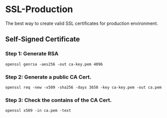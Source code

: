 # SSL-Production
The best way to create valid SSL certificates for production environment.

## Self-Signed Certificate

### Step 1: Generate RSA

```code
openssl genrsa -aes256 -out ca-key.pem 4096
``` 

### Step 2: Generate a public CA Cert.

```code
openssl req -new -x509 -sha256 -days 3650 -key ca-key.pem -out ca.pem
```

### Step 3: Check the contains of the CA Cert.

```code
openssl x509 -in ca.pem -text
```

